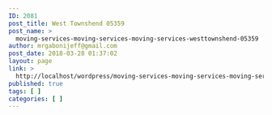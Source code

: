 ```yaml
---
ID: 2081
post_title: West Townshend 05359
post_name: >
  moving-services-moving-services-moving-services-westtownshend-05359
author: mrgabonijeff@gmail.com
post_date: 2018-03-28 01:37:02
layout: page
link: >
  http://localhost/wordpress/moving-services-moving-services-moving-services-westtownshend-05359/
published: true
tags: [ ]
categories: [ ]
---
```

